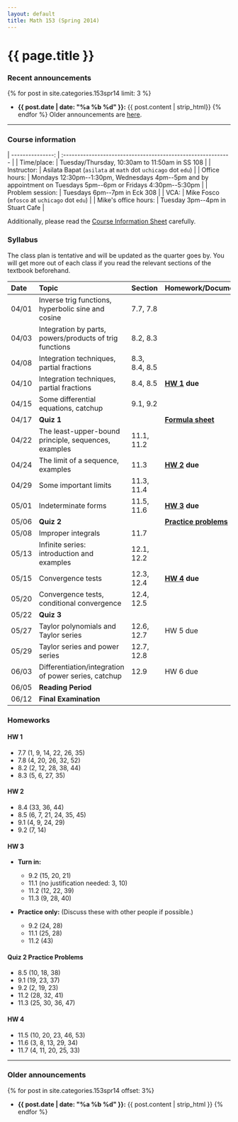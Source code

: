 ```yaml
---
layout: default
title: Math 153 (Spring 2014)
---
```


# {{ page.title }}

### Recent announcements
{% for post in site.categories.153spr14 limit: 3 %}
* **{{ post.date | date: "%a %b %d" }}:** {{ post.content | strip_html}}
{% endfor %}
Older announcements are [here](#older-announcements).

----

### Course information
<div class="infotable">

| ---------------:     | :-----------------------------------------------------------                                                   |
| Time/place:          | Tuesday/Thursday, 10:30am to 11:50am in SS 108                                                                 |
| Instructor:          | Asilata Bapat (`asilata` at `math` dot `uchicago` dot `edu`)                                                   |
| Office hours:        | Mondays 12:30pm--1:30pm, Wednesdays 4pm--5pm and by appointment on Tuesdays 5pm--6pm or Fridays 4:30pm--5:30pm |
| Problem session:     | Tuesdays 6pm--7pm in Eck 308                                                                                   |
| VCA:                 | Mike Fosco (`mfosco` at `uchicago` dot `edu`)                                                                  |
| Mike's office hours: | Tuesday 3pm--4pm in Stuart Cafe                                                                                |

</div>

Additionally, please read the [Course Information Sheet](courseinformationsheet.pdf) carefully.

### Syllabus
The class plan is tentative and will be updated as the quarter goes by. You will get more out of each class if you read the relevant sections of the textbook beforehand.

<div class="classplan">

| Date  | Topic                                                   | Section       | Homework/Documents          |
| :---  | :---                                                    | :---          | :---                        |
| 04/01 | Inverse trig functions, hyperbolic sine and cosine      | 7.7, 7.8      |                             |
| 04/03 | Integration by parts, powers/products of trig functions | 8.2, 8.3      |                             |
| 04/08 | Integration techniques, partial fractions               | 8.3, 8.4, 8.5 |                             |
| 04/10 | Integration techniques, partial fractions               | 8.4, 8.5      | **[HW 1](#hw-1) due**       |
| 04/15 | Some differential equations, catchup                    | 9.1, 9.2      |                             |
| 04/17 | **Quiz 1**                                              |               | **[Formula sheet][f1]**     |
| 04/22 | The least-upper-bound principle, sequences, examples    | 11.1, 11.2    |                             |
| 04/24 | The limit of a sequence, examples                       | 11.3          | **[HW 2](#hw-2) due**       |
| 04/29 | Some important limits                                   | 11.3, 11.4    |                             |
| 05/01 | Indeterminate forms                                     | 11.5, 11.6    | **[HW 3](#hw-3) due**       |
| 05/06 | **Quiz 2**                                              |               | **[Practice problems][p2]** |
| 05/08 | Improper integrals                                      | 11.7          |                             |
| 05/13 | Infinite series: introduction and examples              | 12.1, 12.2    |                             |
| 05/15 | Convergence tests                                       | 12.3, 12.4    | **[HW 4](#hw-4) due**       |
| 05/20 | Convergence tests, conditional convergence              | 12.4, 12.5    |                             |
| 05/22 | **Quiz 3**                                              |               |                             |
| 05/27 | Taylor polynomials and Taylor series                    | 12.6, 12.7    | HW 5 due                    |
| 05/29 | Taylor series and power series                          | 12.7, 12.8    |                             |
| 06/03 | Differentiation/integration of power series, catchup    | 12.9          | HW 6 due                    |
| 06/05 | **Reading Period**                                      |               |                             |
| 06/12 | **Final Examination**                                   |               |                             |

[f1]: quiz1formulasheet.pdf
[p2]: #quiz-2-practice-problems

</div>

### Homeworks

#### HW 1
* 7.7 (1, 9, 14, 22, 26, 35)
* 7.8 (4, 20, 26, 32, 52)
* 8.2 (2, 12, 28, 38, 44)
* 8.3 (5, 6, 27, 35)

#### HW 2
* 8.4 (33, 36, 44)
* 8.5 (6, 7, 21, 24, 35, 45)
* 9.1 (4, 9, 24, 29)
* 9.2 (7, 14)

#### HW 3
* **Turn in:**
    * 9.2 (15, 20, 21)
    * 11.1 (no justification needed: 3, 10)
    * 11.2 (12, 22, 39)
    * 11.3 (9, 28, 40)

* **Practice only:** (Discuss these with other people if possible.)
    * 9.2 (24, 28)
    * 11.1 (25, 28)
    * 11.2 (43)

#### Quiz 2 Practice Problems
* 8.5 (10, 18, 38)
* 9.1 (19, 23, 37)
* 9.2 (2, 19, 23)
* 11.2 (28, 32, 41)
* 11.3 (25, 30, 36, 47)

#### HW 4
* 11.5 (10, 20, 23, 46, 53)
* 11.6 (3, 8, 13, 29, 34)
* 11.7 (4, 11, 20, 25, 33)

----
### Older announcements
{% for post in site.categories.153spr14 offset: 3%}
* **{{ post.date | date: "%a %b %d" }}:** {{ post.content | strip_html }}
{% endfor %}



